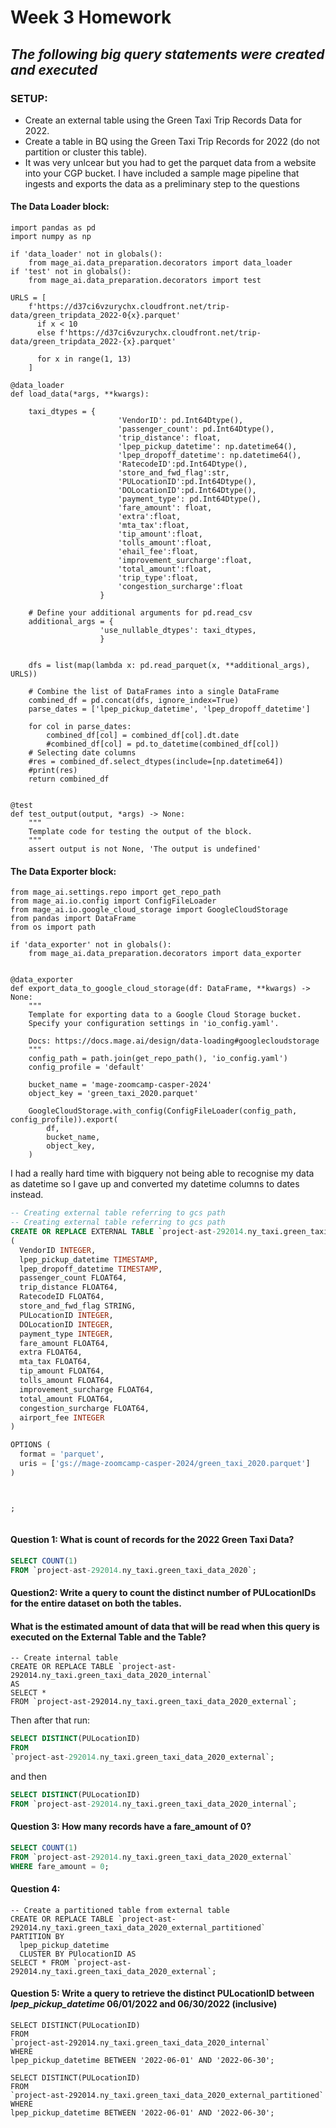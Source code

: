# Week 3 Homework
## _The following big query statements were created and executed_

### SETUP:
 - Create an external table using the Green Taxi Trip Records Data for 2022.
 - Create a table in BQ using the Green Taxi Trip Records for 2022 (do not partition or cluster this table).
 - It was very unlcear but you had to get the parquet data from a website into your CGP bucket. I have included a sample mage pipeline that ingests and exports the data as a preliminary step to the questions

#### The Data Loader block:
```
import pandas as pd
import numpy as np

if 'data_loader' not in globals():
    from mage_ai.data_preparation.decorators import data_loader
if 'test' not in globals():
    from mage_ai.data_preparation.decorators import test

URLS = [
    f'https://d37ci6vzurychx.cloudfront.net/trip-data/green_tripdata_2022-0{x}.parquet'
      if x < 10 
      else f'https://d37ci6vzurychx.cloudfront.net/trip-data/green_tripdata_2022-{x}.parquet'
      
      for x in range(1, 13)
    ]

@data_loader
def load_data(*args, **kwargs):

    taxi_dtypes = {
                        'VendorID': pd.Int64Dtype(),
                        'passenger_count': pd.Int64Dtype(),
                        'trip_distance': float,
                        'lpep_pickup_datetime': np.datetime64(),
                        'lpep_dropoff_datetime': np.datetime64(),
                        'RatecodeID':pd.Int64Dtype(),
                        'store_and_fwd_flag':str,
                        'PULocationID':pd.Int64Dtype(),
                        'DOLocationID':pd.Int64Dtype(),
                        'payment_type': pd.Int64Dtype(),
                        'fare_amount': float,
                        'extra':float,
                        'mta_tax':float,
                        'tip_amount':float,
                        'tolls_amount':float,
                        'ehail_fee':float,
                        'improvement_surcharge':float,
                        'total_amount':float,
                        'trip_type':float,
                        'congestion_surcharge':float
                    }

    # Define your additional arguments for pd.read_csv
    additional_args = {
                    'use_nullable_dtypes': taxi_dtypes,
                    }


    dfs = list(map(lambda x: pd.read_parquet(x, **additional_args), URLS))

    # Combine the list of DataFrames into a single DataFrame
    combined_df = pd.concat(dfs, ignore_index=True)
    parse_dates = ['lpep_pickup_datetime', 'lpep_dropoff_datetime']

    for col in parse_dates:
        combined_df[col] = combined_df[col].dt.date
        #combined_df[col] = pd.to_datetime(combined_df[col])
    # Selecting date columns
    #res = combined_df.select_dtypes(include=[np.datetime64])
    #print(res)
    return combined_df


@test
def test_output(output, *args) -> None:
    """
    Template code for testing the output of the block.
    """
    assert output is not None, 'The output is undefined'

```

#### The Data Exporter block:
```
from mage_ai.settings.repo import get_repo_path
from mage_ai.io.config import ConfigFileLoader
from mage_ai.io.google_cloud_storage import GoogleCloudStorage
from pandas import DataFrame
from os import path

if 'data_exporter' not in globals():
    from mage_ai.data_preparation.decorators import data_exporter


@data_exporter
def export_data_to_google_cloud_storage(df: DataFrame, **kwargs) -> None:
    """
    Template for exporting data to a Google Cloud Storage bucket.
    Specify your configuration settings in 'io_config.yaml'.

    Docs: https://docs.mage.ai/design/data-loading#googlecloudstorage
    """
    config_path = path.join(get_repo_path(), 'io_config.yaml')
    config_profile = 'default'

    bucket_name = 'mage-zoomcamp-casper-2024'
    object_key = 'green_taxi_2020.parquet'

    GoogleCloudStorage.with_config(ConfigFileLoader(config_path, config_profile)).export(
        df,
        bucket_name,
        object_key,
    )

```


I had a really hard time with bigquery not being able to recognise my data as datetime so I gave up and converted my datetime columns to dates instead.


```SQL
-- Creating external table referring to gcs path
-- Creating external table referring to gcs path
CREATE OR REPLACE EXTERNAL TABLE `project-ast-292014.ny_taxi.green_taxi_data_2020_external`
(
  VendorID INTEGER,
  lpep_pickup_datetime TIMESTAMP,
  lpep_dropoff_datetime TIMESTAMP,
  passenger_count FLOAT64,
  trip_distance FLOAT64,
  RatecodeID FLOAT64,
  store_and_fwd_flag STRING,
  PULocationID INTEGER,
  DOLocationID INTEGER,
  payment_type INTEGER,
  fare_amount FLOAT64,
  extra FLOAT64,
  mta_tax FLOAT64,
  tip_amount FLOAT64,
  tolls_amount FLOAT64,
  improvement_surcharge FLOAT64,
  total_amount FLOAT64,
  congestion_surcharge FLOAT64,
  airport_fee INTEGER
)

OPTIONS (
  format = 'parquet',
  uris = ['gs://mage-zoomcamp-casper-2024/green_taxi_2020.parquet']
)



;



```

#### Question 1: What is count of records for the 2022 Green Taxi Data?
```SQL
SELECT COUNT(1) 
FROM `project-ast-292014.ny_taxi.green_taxi_data_2020`;
```

#### Question2: Write a query to count the distinct number of PULocationIDs for the entire dataset on both the tables.

#### What is the estimated amount of data that will be read when this query is executed on the External Table and the Table?

```
-- Create internal table
CREATE OR REPLACE TABLE `project-ast-292014.ny_taxi.green_taxi_data_2020_internal`
AS 
SELECT * 
FROM `project-ast-292014.ny_taxi.green_taxi_data_2020_external`;
```
Then after that run:

```SQL
SELECT DISTINCT(PULocationID) 
FROM 
`project-ast-292014.ny_taxi.green_taxi_data_2020_external`;
```

and then

```SQL
SELECT DISTINCT(PULocationID) 
FROM `project-ast-292014.ny_taxi.green_taxi_data_2020_internal`;
```

#### Question 3: How many records have a fare_amount of 0?

```SQL
SELECT COUNT(1) 
FROM `project-ast-292014.ny_taxi.green_taxi_data_2020_external`
WHERE fare_amount = 0;
```
#### Question 4:
```
-- Create a partitioned table from external table
CREATE OR REPLACE TABLE `project-ast-292014.ny_taxi.green_taxi_data_2020_external_partitioned`
PARTITION BY
  lpep_pickup_datetime
  CLUSTER BY PUlocationID AS
SELECT * FROM `project-ast-292014.ny_taxi.green_taxi_data_2020_external`;
```
#### Question 5: Write a query to retrieve the distinct PULocationID between _lpep_pickup_datetime_  06/01/2022 and 06/30/2022 (inclusive)

```
SELECT DISTINCT(PULocationID) 
FROM 
`project-ast-292014.ny_taxi.green_taxi_data_2020_internal`
WHERE 
lpep_pickup_datetime BETWEEN '2022-06-01' AND '2022-06-30';

SELECT DISTINCT(PULocationID) 
FROM 
`project-ast-292014.ny_taxi.green_taxi_data_2020_external_partitioned`
WHERE 
lpep_pickup_datetime BETWEEN '2022-06-01' AND '2022-06-30';
```